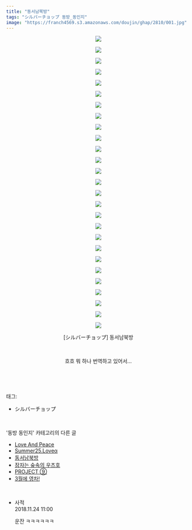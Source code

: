 ```yaml
---
title: "동서남북방"
tags: "シルバーチョップ 동방_동인지"
image: "https://franch4569.s3.amazonaws.com/doujin/ghap/2810/001.jpg"
---
```

<div class="article">
<p style="text-align: center; clear: none; float: none;"><img src="{{ site.imgserver2 }}/ghap/2810/001.jpg"/></p>
<p style="text-align: center; clear: none; float: none;"><img src="{{ site.imgserver2 }}/ghap/2810/002.jpg"/></p>
<p style="text-align: center; clear: none; float: none;"><img src="{{ site.imgserver2 }}/ghap/2810/003.jpg"/></p>
<p style="text-align: center; clear: none; float: none;"><img src="{{ site.imgserver2 }}/ghap/2810/004.jpg"/></p>
<p style="text-align: center; clear: none; float: none;"><img src="{{ site.imgserver2 }}/ghap/2810/005.jpg"/></p>
<p style="text-align: center; clear: none; float: none;"><img src="{{ site.imgserver2 }}/ghap/2810/006.jpg"/></p>
<p style="text-align: center; clear: none; float: none;"><img src="{{ site.imgserver2 }}/ghap/2810/007.jpg"/></p>
<p style="text-align: center; clear: none; float: none;"><img src="{{ site.imgserver2 }}/ghap/2810/008.jpg"/></p>
<p style="text-align: center; clear: none; float: none;"><img src="{{ site.imgserver2 }}/ghap/2810/009.jpg"/></p>
<p style="text-align: center; clear: none; float: none;"><img src="{{ site.imgserver2 }}/ghap/2810/010.jpg"/></p>
<p style="text-align: center; clear: none; float: none;"><img src="{{ site.imgserver2 }}/ghap/2810/011.jpg"/></p>
<p style="text-align: center; clear: none; float: none;"><img src="{{ site.imgserver2 }}/ghap/2810/012.jpg"/></p>
<p style="text-align: center; clear: none; float: none;"><img src="{{ site.imgserver2 }}/ghap/2810/013.jpg"/></p>
<p style="text-align: center; clear: none; float: none;"><img src="{{ site.imgserver2 }}/ghap/2810/014.jpg"/></p>
<p style="text-align: center; clear: none; float: none;"><img src="{{ site.imgserver2 }}/ghap/2810/015.jpg"/></p>
<p style="text-align: center; clear: none; float: none;"><img src="{{ site.imgserver2 }}/ghap/2810/016.jpg"/></p>
<p style="text-align: center; clear: none; float: none;"><img src="{{ site.imgserver2 }}/ghap/2810/017.jpg"/></p>
<p style="text-align: center; clear: none; float: none;"><img src="{{ site.imgserver2 }}/ghap/2810/018.jpg"/></p>
<p style="text-align: center; clear: none; float: none;"><img src="{{ site.imgserver2 }}/ghap/2810/019.jpg"/></p>
<p style="text-align: center; clear: none; float: none;"><img src="{{ site.imgserver2 }}/ghap/2810/020.jpg"/></p>
<p style="text-align: center; clear: none; float: none;"><img src="{{ site.imgserver2 }}/ghap/2810/021.jpg"/></p>
<p style="text-align: center; clear: none; float: none;"><img src="{{ site.imgserver2 }}/ghap/2810/022.jpg"/></p>
<p style="text-align: center; clear: none; float: none;"><img src="{{ site.imgserver2 }}/ghap/2810/023.jpg"/></p>
<p style="text-align: center; clear: none; float: none;"><img src="{{ site.imgserver2 }}/ghap/2810/024.jpg"/></p>
<p style="text-align: center; clear: none; float: none;"><img src="{{ site.imgserver2 }}/ghap/2810/025.jpg"/></p>
<p style="text-align: center; clear: none; float: none;"><img src="{{ site.imgserver2 }}/ghap/2810/026.jpg"/></p>
<p style="text-align: center; clear: none; float: none;"><img src="{{ site.imgserver2 }}/ghap/2810/027.jpg"/></p>
<p style="text-align: center; clear: none; float: none;">[シルバーチョップ] 동서남북방</p>
<p style="text-align: center; clear: none; float: none;"><br/></p>
<p style="text-align: center; clear: none; float: none;">흐흐 뭐 하나 번역하고 있어서...</p>
<p><br/></p>
</div><br/>
<div class="tagTrail">
<p>태그: </p>
<ul>
<li>シルバーチョップ</li>
</ul>
</div><br/>
<div class="another">
<p>'동방 동인지' 카테고리의 다른 글</p>
<ul>
<li><a href="/ghap_2812">Love And Peace</a></li>
<li><a href="/ghap_2811">Summer25.Loveα</a></li>
<li><a href="/ghap_2810">동서남북방</a></li>
<li><a href="/ghap_2809">잠자는 숲속의 우츠호</a></li>
<li><a href="/ghap_2807">PROJECT ⑨</a></li>
<li><a href="/ghap_2806">3월에 영차!</a></li>
</ul>
</div><br/>
<div class="cb_module cb_fluid">
<div class="cb_wrt cb_profile">
<div class="comment">
<ul>
<li class="cb_thumb_off" id="comment15377752">
<div class="cb_comment_area">
<div class="cb_info_area">
<div class="cb_section">
<span class="cb_nick_name">사적</span>
</div>
<div class="cb_section">
<span class="cb_date">2018.11.24 11:00 </span>
</div>
</div>
<div class="cb_dsc_comment">
<p class="cb_dsc">
											운잔 ㅋㅋㅋㅋㅋㅋ
										</p>
</div>
</div></li>
</ul>
</div>
</div><!-- commentList close -->
</div><br/>
